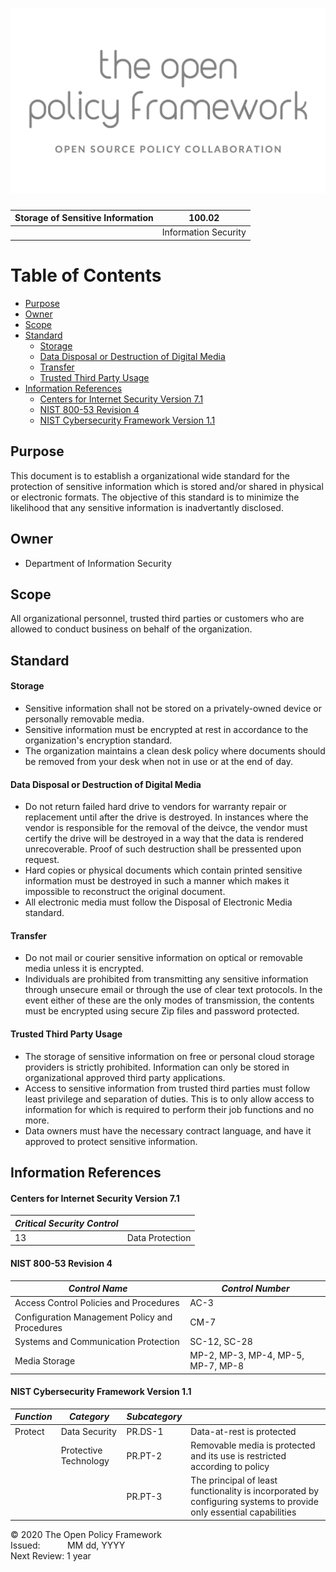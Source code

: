 ![The Open Policy Framework](/images/header.png)
================================================

| Storage of Sensitive Information | 100.02               |
| -------------------------------- | -------------------- |
|                                  | Information Security |


# Table of Contents
- [Purpose](#purpose)
- [Owner](#owner)
- [Scope](#scope)
- [Standard](#standard)
  + [Storage](#storage)
  + [Data Disposal or Destruction of Digital Media](#data-disposal-or-destruction-of-digital-media)
  + [Transfer](#transfer)
  + [Trusted Third Party Usage](#trusted-third-party-usage)
- [Information References](#information-references)
  + [Centers for Internet Security Version 7.1](#centers-for-internet-security-version-7.1)
  + [NIST 800-53 Revision 4](#nist-800-53-revision-4)
  + [NIST Cybersecurity Framework Version 1.1](#nist-cybersecurity-framework-version-1.1)

## Purpose
This document is to establish a organizational wide standard for the protection of sensitive information which is stored and/or shared in physical or electronic formats. The objective of this standard is to minimize the likelihood that any sensitive information is inadvertantly disclosed.

## Owner
- Department of Information Security

## Scope
All organizational personnel, trusted third parties or customers who are allowed to conduct business on behalf of the organization.

## Standard
#### Storage
- Sensitive information shall not be stored on a privately-owned device or personally removable media.
- Sensitive information must be encrypted at rest in accordance to the organization's encryption standard.
- The organization maintains a clean desk policy where documents should be removed from your desk when not in use or at the end of day.

#### Data Disposal or Destruction of Digital Media
- Do not return failed hard drive to vendors for warranty repair or replacement until after the drive is destroyed. In instances where the vendor is responsible for the removal of the deivce, the vendor must certify the drive will be destroyed in a way that the data is rendered unrecoverable. Proof of such destruction shall be pressented upon request.
- Hard copies or physical documents which contain printed sensitive information must be destroyed in such a manner which makes it impossible to reconstruct the original document.
- All electronic media must follow the Disposal of Electronic Media standard.

#### Transfer
- Do not mail or courier sensitive information on optical or removable media unless it is encrypted.
- Individuals are prohibited from transmitting any sensitive information through unsecure email or through the use of clear text protocols. In the event either of these are the only modes of transmission, the contents must be encrypted using secure Zip files and password protected.

#### Trusted Third Party Usage
- The storage of sensitive information on free or personal cloud storage providers is strictly prohibited. Information can only be stored in organizational approved third party applications.
- Access to sensitive information from trusted third parties must follow least privilege and separation of duties. This is to only allow access to information for which is required to perform their job functions and no more.
- Data owners must have the necessary contract language, and have it approved to protect sensitive information.

## Information References

#### Centers for Internet Security Version 7.1

| _Critical Security Control_ |                 |
| --------------------------- | --------------- |
| 13                          | Data Protection | 

#### NIST 800-53 Revision 4

| _Control Name_                                 | _Control Number_                   |
| ---------------------------------------------- | ---------------------------------- |
| Access Control Policies and Procedures         | AC-3                               |
| Configuration Management Policy and Procedures | CM-7                               |
| Systems and Communication Protection           | SC-12, SC-28                       |
| Media Storage                                  | MP-2, MP-3, MP-4, MP-5, MP-7, MP-8 |

#### NIST Cybersecurity Framework Version 1.1

| _Function_ | _Category_            | _Subcategory_ |                                                                                                                    |
| ---------- | --------------------- | ------------- | ------------------------------------------------------------------------------------------------------------------ |
| Protect    | Data Security         | PR.DS-1       | Data-at-rest is protected                                                                                          |
|            | Protective Technology | PR.PT-2       | Removable media is protected and its use is restricted according to policy                                         |
|            |                       | PR.PT-3       | The principal of least functionality is incorporated by configuring systems to provide only essential capabilities |

<div class='footer'>
  &copy; 2020 The Open Policy Framework </br>
  Issued: &nbsp;&nbsp;&nbsp;&nbsp;&nbsp;&nbsp;&nbsp;&nbsp;&nbsp; MM dd, YYYY </br>
  Next Review: 1 year </br>
</div>